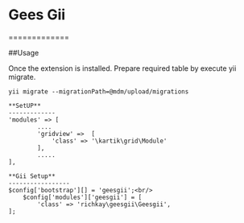 # Gees Gii
=============

##Usage

Once the extension is installed. Prepare required table by execute yii migrate.
```
yii migrate --migrationPath=@mdm/upload/migrations
```

```
**SetUP**
-------------
'modules' => [
        ....
		'gridview' =>  [
			'class' => '\kartik\grid\Module'
		],
		.....
],
```
```
**Gii Setup** 
-----------------
$config['bootstrap'][] = 'geesgii';<br/>
    $config['modules']['geesgii'] = [
        'class' => 'richkay\geesgii\Geesgii',
];
```
